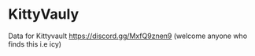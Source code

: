 # KittyVauly
Data for Kittyvault
https://discord.gg/MxfQ9znen9
(welcome anyone who finds this i.e icy)
